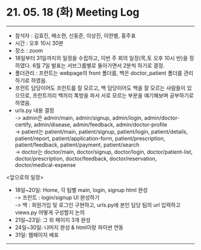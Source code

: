 # 21. 05. 18 (화) Meeting Log

---
- 참석자 : 김효진, 배소현, 신동준, 이상진, 이한별, 홍주표
- 시간 : 오후 10시 30분
- 장소 : zoom
- 18일부터 31일까지의 일정을 수립하고, 이번 주 회의 일정(목,토 오후 10시 반)을 정하였다. 6월 7일 발표는 서브그룹별로 돌아가면서 2분씩 하기로 결정.  
- 폴더관리 : 프런트는 webpage의 front 폴더를, 백은 doctor_patient 폴더를 관리하기로 하였음.  
- 프런트 담당이어도 프런트를 잘 모르고, 백 담당이어도 백을 잘 모르는 사람들이 있으므로, 프런트끼리 백끼리 톡방을 파서 서로 모르는 부분을 얘기해보며 공부하기로 하였음.  
- urls.py 내용 결정  
-> admin은 admin/main, admin/signup, admin/login, admin/doctor-certify, admin/disease, admin/feedback, admin/doctor-profile  
-> patient는 patient/main, patient/signup, patient/login, patient/details, patient/report, patient/application-form, patient/prescription, patient/feedback, patient/payment, patient/search  
-> doctor는 doctor/main, doctor/signup, doctor/login, doctor/patient-list, doctor/prescription, doctor/feedback, doctor/reservation, doctor/medical-expense  
  
<앞으로의 일정>  
- 18일~20일: Home, 각 팀별 main, login, signup html 완성  
-> 프런트 : login/signup UI 완성하기  
-> 백 : 회원가입 및 로그인 구현하고, urls.py에 본인 담당 팀의 url 입력하고 views.py 어떻게 구성할지 논의
- 21일~23일: 그 외 페이지 3개 완성  
- 24일~30일: 나머지 완성 & html이랑 파이썬 연동  
- 31일: 웹페이지 배포  
---